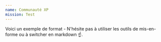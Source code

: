 ```yaml
---
name: Communauté XP
mission: Test
---
```

Voici un exemple de format  - N'hésite pas à utiliser les outils de mis-en-forme ou à switcher en markdown ☝️.